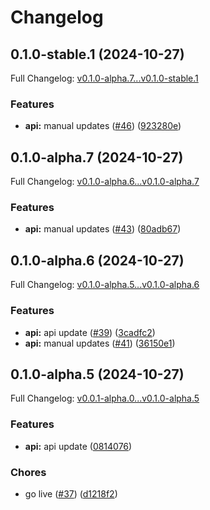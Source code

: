 # Changelog

## 0.1.0-stable.1 (2024-10-27)

Full Changelog: [v0.1.0-alpha.7...v0.1.0-stable.1](https://github.com/MpesaFlow/mpesaflow-node/compare/v0.1.0-alpha.7...v0.1.0-stable.1)

### Features

* **api:** manual updates ([#46](https://github.com/MpesaFlow/mpesaflow-node/issues/46)) ([923280e](https://github.com/MpesaFlow/mpesaflow-node/commit/923280ea23cae804bc7580296aec43e468a3f964))

## 0.1.0-alpha.7 (2024-10-27)

Full Changelog: [v0.1.0-alpha.6...v0.1.0-alpha.7](https://github.com/MpesaFlow/mpesaflow-node/compare/v0.1.0-alpha.6...v0.1.0-alpha.7)

### Features

* **api:** manual updates ([#43](https://github.com/MpesaFlow/mpesaflow-node/issues/43)) ([80adb67](https://github.com/MpesaFlow/mpesaflow-node/commit/80adb677158538930ba30cc8a74cf69355a855ab))

## 0.1.0-alpha.6 (2024-10-27)

Full Changelog: [v0.1.0-alpha.5...v0.1.0-alpha.6](https://github.com/MpesaFlow/mpesaflow-node/compare/v0.1.0-alpha.5...v0.1.0-alpha.6)

### Features

* **api:** api update ([#39](https://github.com/MpesaFlow/mpesaflow-node/issues/39)) ([3cadfc2](https://github.com/MpesaFlow/mpesaflow-node/commit/3cadfc25d4e136db01af7d7434664d679cdc66b2))
* **api:** manual updates ([#41](https://github.com/MpesaFlow/mpesaflow-node/issues/41)) ([36150e1](https://github.com/MpesaFlow/mpesaflow-node/commit/36150e1a44d790f217c36d49ed1de41c06f306d9))

## 0.1.0-alpha.5 (2024-10-27)

Full Changelog: [v0.0.1-alpha.0...v0.1.0-alpha.5](https://github.com/MpesaFlow/mpesaflow-node/compare/v0.0.1-alpha.0...v0.1.0-alpha.5)

### Features

* **api:** api update ([0814076](https://github.com/MpesaFlow/mpesaflow-node/commit/0814076ed51f1731c9b1fe2bdc0751d0f312cba7))


### Chores

* go live ([#37](https://github.com/MpesaFlow/mpesaflow-node/issues/37)) ([d1218f2](https://github.com/MpesaFlow/mpesaflow-node/commit/d1218f2370942344a27f6a1fdc620f2f5222de85))
